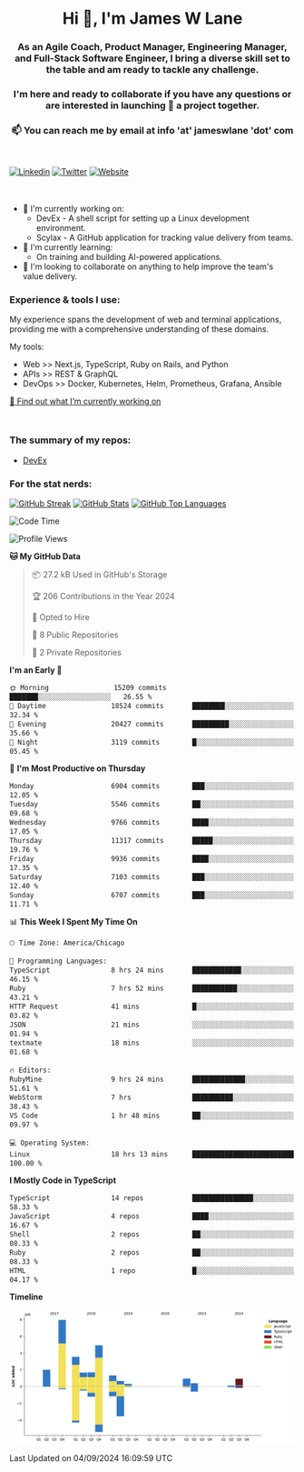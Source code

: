 <h1 align="center">Hi 👋, I'm James W Lane</h1>
<h3 align="center">As an Agile Coach, Product Manager, Engineering Manager, and Full-Stack Software Engineer, I bring a diverse skill set to the table and am ready to tackle any challenge.</h3>
<h3 align="center">I'm here and ready to collaborate if you have any questions or are interested in launching 🚀 a project together.</h3>

<div style="margin-top: 16px;" />

<h3 align="center">📫 You can reach me by email at info 'at' jameswlane 'dot' com</h3>

<div style="margin-top: 48px;" />

[![Linkedin](https://img.shields.io/badge/LinkedIn-0077B5?style=for-the-badge&logo=linkedin&logoColor=white)](https://www.linkedin.com/in/jameswlane/)
[![Twitter](https://img.shields.io/badge/Twitter-1DA1F2?style=for-the-badge&logo=twitter&logoColor=white)](https://x.com/jameswlane)
[![Website](https://img.shields.io/website?down_color=red&down_message=offline&style=for-the-badge&up_color=green&up_message=up&url=https%3A%2F%2Fwww.jameswlane.com)](https://www.jameswlane.com)

<div style="margin-top: 48px;" />

- 🔭 I'm currently working on:
  - DevEx - A shell script for setting up a Linux development environment.
  - Scylax - A GitHub application for tracking value delivery from teams.
- 🌱 I'm currently learning:
  - On training and building AI-powered applications.
- 👯 I'm looking to collaborate on anything to help improve the team's value delivery.

### Experience & tools I use:

My experience spans the development of web and terminal applications, providing me with a comprehensive understanding of these domains.

My tools:
- Web >> Next.js, TypeScript, Ruby on Rails, and Python
- APIs >> REST & GraphQL
- DevOps >> Docker, Kubernetes, Helm, Prometheus, Grafana, Ansible

[🔭 Find out what I’m currently working on](https://www.jameswlane.com/now)  

<div style="margin-top: 50px;"/>

### The summary of my repos:
- [DevEx](https://github.com/jameswlane/devex)  

### For the stat nerds:
[![GitHub Streak](https://github-readme-streak-stats.herokuapp.com?user=jameswlane&theme=tokyonight)](https://git.io/streak-stats)
[![GitHub Stats](https://github-readme-stats.vercel.app/api?username=jameswlane&show_icons=true&theme=tokyonight)](https://github-readme-stats.vercel.app)
[![GitHub Top Languages](https://github-readme-stats.vercel.app/api/top-langs?username=jameswlane&show_icons=true&locale=en&layout=compact&theme=tokyonight)](https://github-readme-stats.vercel.app)

<!--START_SECTION:waka-->
![Code Time](http://img.shields.io/badge/Code%20Time-131%20hrs-blue)

![Profile Views](http://img.shields.io/badge/Profile%20Views-1-blue)

**🐱 My GitHub Data** 

> 📦 27.2 kB Used in GitHub's Storage 
 > 
> 🏆 206 Contributions in the Year 2024
 > 
> 💼 Opted to Hire
 > 
> 📜 8 Public Repositories 
 > 
> 🔑 2 Private Repositories 
 > 
**I'm an Early 🐤** 

```text
🌞 Morning                15209 commits       ███████░░░░░░░░░░░░░░░░░░   26.55 % 
🌆 Daytime                18524 commits       ████████░░░░░░░░░░░░░░░░░   32.34 % 
🌃 Evening                20427 commits       █████████░░░░░░░░░░░░░░░░   35.66 % 
🌙 Night                  3119 commits        █░░░░░░░░░░░░░░░░░░░░░░░░   05.45 % 
```
📅 **I'm Most Productive on Thursday** 

```text
Monday                   6904 commits        ███░░░░░░░░░░░░░░░░░░░░░░   12.05 % 
Tuesday                  5546 commits        ██░░░░░░░░░░░░░░░░░░░░░░░   09.68 % 
Wednesday                9766 commits        ████░░░░░░░░░░░░░░░░░░░░░   17.05 % 
Thursday                 11317 commits       █████░░░░░░░░░░░░░░░░░░░░   19.76 % 
Friday                   9936 commits        ████░░░░░░░░░░░░░░░░░░░░░   17.35 % 
Saturday                 7103 commits        ███░░░░░░░░░░░░░░░░░░░░░░   12.40 % 
Sunday                   6707 commits        ███░░░░░░░░░░░░░░░░░░░░░░   11.71 % 
```


📊 **This Week I Spent My Time On** 

```text
🕑︎ Time Zone: America/Chicago

💬 Programming Languages: 
TypeScript               8 hrs 24 mins       ████████████░░░░░░░░░░░░░   46.15 % 
Ruby                     7 hrs 52 mins       ███████████░░░░░░░░░░░░░░   43.21 % 
HTTP Request             41 mins             █░░░░░░░░░░░░░░░░░░░░░░░░   03.82 % 
JSON                     21 mins             ░░░░░░░░░░░░░░░░░░░░░░░░░   01.94 % 
textmate                 18 mins             ░░░░░░░░░░░░░░░░░░░░░░░░░   01.68 % 

🔥 Editors: 
RubyMine                 9 hrs 24 mins       █████████████░░░░░░░░░░░░   51.61 % 
WebStorm                 7 hrs               ██████████░░░░░░░░░░░░░░░   38.43 % 
VS Code                  1 hr 48 mins        ██░░░░░░░░░░░░░░░░░░░░░░░   09.97 % 

💻 Operating System: 
Linux                    18 hrs 13 mins      █████████████████████████   100.00 % 
```

**I Mostly Code in TypeScript** 

```text
TypeScript               14 repos            ███████████████░░░░░░░░░░   58.33 % 
JavaScript               4 repos             ████░░░░░░░░░░░░░░░░░░░░░   16.67 % 
Shell                    2 repos             ██░░░░░░░░░░░░░░░░░░░░░░░   08.33 % 
Ruby                     2 repos             ██░░░░░░░░░░░░░░░░░░░░░░░   08.33 % 
HTML                     1 repo              █░░░░░░░░░░░░░░░░░░░░░░░░   04.17 % 
```



**Timeline**

![Lines of Code chart](https://raw.githubusercontent.com/jameswlane/jameswlane/main/assets/bar_graph.png)


 Last Updated on 04/09/2024 16:09:59 UTC
<!--END_SECTION:waka-->

